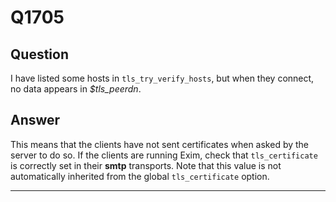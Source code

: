 Q1705
=====

Question
--------

I have listed some hosts in `tls_try_verify_hosts`, but when they
connect, no data appears in *\$tls\_peerdn*.

Answer
------

This means that the clients have not sent certificates when asked by the
server to do so. If the clients are running Exim, check that
`tls_certificate` is correctly set in their **smtp** transports. Note
that this value is not automatically inherited from the global
`tls_certificate` option.

* * * * *
